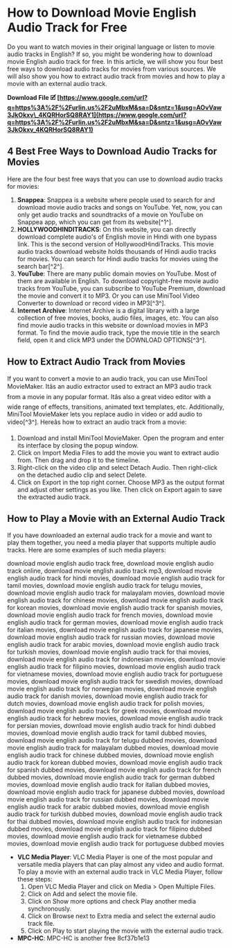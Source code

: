 
 
# How to Download Movie English Audio Track for Free
 
Do you want to watch movies in their original language or listen to movie audio tracks in English? If so, you might be wondering how to download movie English audio track for free. In this article, we will show you four best free ways to download audio tracks for movies from various sources. We will also show you how to extract audio track from movies and how to play a movie with an external audio track.
 
**Download File 🗹 [https://www.google.com/url?q=https%3A%2F%2Furlin.us%2F2uMbxM&sa=D&sntz=1&usg=AOvVaw3JkOkxv\_4KQRHorSQ8RAY1](https://www.google.com/url?q=https%3A%2F%2Furlin.us%2F2uMbxM&sa=D&sntz=1&usg=AOvVaw3JkOkxv_4KQRHorSQ8RAY1)**


 
## 4 Best Free Ways to Download Audio Tracks for Movies
 
Here are the four best free ways that you can use to download audio tracks for movies:
 
1. **Snappea**: Snappea is a website where people used to search for and download movie audio tracks and songs on YouTube. Yet, now, you can only get audio tracks and soundtracks of a movie on YouTube on Snappea app, which you can get from its website[^1^].
2. **HOLLYWOODHINDITRACKS**: On this website, you can directly download complete audio's of English movie in Hindi with one bypass link. This is the second version of HollywoodHindiTracks. This movie audio tracks download website holds thousands of Hindi audio tracks for movies. You can search for Hindi audio tracks for movies using the search bar[^2^].
3. **YouTube**: There are many public domain movies on YouTube. Most of them are available in English. To download copyright-free movie audio tracks from YouTube, you can subscribe to YouTube Premium, download the movie and convert it to MP3. Or you can use MiniTool Video Converter to download or record video in MP3[^3^].
4. **Internet Archive**: Internet Archive is a digital library with a large collection of free movies, books, audio files, images, etc. You can also find movie audio tracks in this website or download movies in MP3 format. To find the movie audio track, type the movie title in the search field, open it and click MP3 under the DOWNLOAD OPTIONS[^3^].

## How to Extract Audio Track from Movies
 
If you want to convert a movie to an audio track, you can use MiniTool MovieMaker. Itâs an audio extractor used to extract an MP3 audio track from a movie in any popular format. Itâs also a great video editor with a wide range of effects, transitions, animated text templates, etc. Additionally, MiniTool MovieMaker lets you replace audio in video or add audio to video[^3^]. Hereâs how to extract an audio track from a movie:

1. Download and install MiniTool MovieMaker. Open the program and enter its interface by closing the popup window.
2. Click on Import Media Files to add the movie you want to extract audio from. Then drag and drop it to the timeline.
3. Right-click on the video clip and select Detach Audio. Then right-click on the detached audio clip and select Delete.
4. Click on Export in the top right corner. Choose MP3 as the output format and adjust other settings as you like. Then click on Export again to save the extracted audio track.

## How to Play a Movie with an External Audio Track
 
If you have downloaded an external audio track for a movie and want to play them together, you need a media player that supports multiple audio tracks. Here are some examples of such media players:
 
download movie english audio track free,  download movie english audio track online,  download movie english audio track mp3,  download movie english audio track for hindi movies,  download movie english audio track for tamil movies,  download movie english audio track for telugu movies,  download movie english audio track for malayalam movies,  download movie english audio track for chinese movies,  download movie english audio track for korean movies,  download movie english audio track for spanish movies,  download movie english audio track for french movies,  download movie english audio track for german movies,  download movie english audio track for italian movies,  download movie english audio track for japanese movies,  download movie english audio track for russian movies,  download movie english audio track for arabic movies,  download movie english audio track for turkish movies,  download movie english audio track for thai movies,  download movie english audio track for indonesian movies,  download movie english audio track for filipino movies,  download movie english audio track for vietnamese movies,  download movie english audio track for portuguese movies,  download movie english audio track for swedish movies,  download movie english audio track for norwegian movies,  download movie english audio track for danish movies,  download movie english audio track for dutch movies,  download movie english audio track for polish movies,  download movie english audio track for greek movies,  download movie english audio track for hebrew movies,  download movie english audio track for persian movies,  download movie english audio track for hindi dubbed movies,  download movie english audio track for tamil dubbed movies,  download movie english audio track for telugu dubbed movies,  download movie english audio track for malayalam dubbed movies,  download movie english audio track for chinese dubbed movies,  download movie english audio track for korean dubbed movies,  download movie english audio track for spanish dubbed movies,  download movie english audio track for french dubbed movies,  download movie english audio track for german dubbed movies,  download movie english audio track for italian dubbed movies,  download movie english audio track for japanese dubbed movies,  download movie english audio track for russian dubbed movies,  download movie english audio track for arabic dubbed movies,  download movie english audio track for turkish dubbed movies,  download movie english audio track for thai dubbed movies,  download movie english audio track for indonesian dubbed movies,  download movie english audio track for filipino dubbed movies,  download movie english audio track for vietnamese dubbed movies,  download movie english audio track for portuguese dubbed movies

- **VLC Media Player**: VLC Media Player is one of the most popular and versatile media players that can play almost any video and audio format. To play a movie with an external audio track in VLC Media Player, follow these steps:
    1. Open VLC Media Player and click on Media > Open Multiple Files.
    2. Click on Add and select the movie file.
    3. Click on Show more options and check Play another media synchronously.
    4. Click on Browse next to Extra media and select the external audio track file.
    5. Click on Play to start playing the movie with the external audio track.
- **MPC-HC**: MPC-HC is another free 8cf37b1e13


